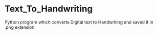 # Text_To_Handwriting
Python program which converts Digital text to Handwriting and saved it in .png extension.  
